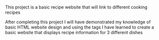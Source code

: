 This project is a basic recipe website that will link to different cooking recipes

After completing this project I will have demonstrated my knowledge of basic HTML website design and using the tags I have learned to create a basic website that displays recipe information for 3 different dishes